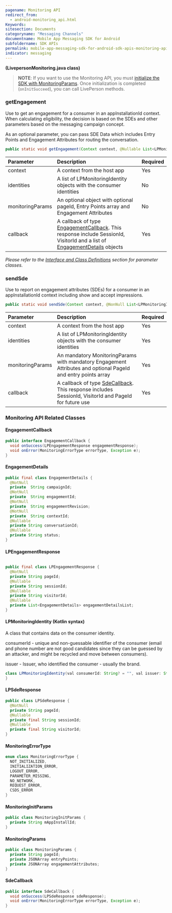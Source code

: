 ```yaml
---
pagename: Monitoring API
redirect_from:
  - android-monitoring_api.html
Keywords:
sitesection: Documents
categoryname: "Messaging Channels"
documentname: Mobile App Messaging SDK for Android
subfoldername: SDK APIs
permalink: mobile-app-messaging-sdk-for-android-sdk-apis-monitoring-api.html
indicator: messaging
---
```

**(LivepersonMonitoring.java class)**


> **NOTE**: If you want to use the Monitoring API, you must [initialize the SDK with MonitoringParams](mobile-app-messaging-sdk-for-android-configure-the-android-sdk.html#initialize-the-sdk-with-monitoring-params). Once initialization is completed (`onInitSucceed`), you can call LivePerson methods.



### getEngagement

Use to get an engagement for a consumer in an appInstallationId context. When calculating eligibility, the decision is based on the SDEs and other parameters based on the messaging campaign concept.

As an optional parameter, you can pass SDE Data which includes Entry Points and Engagement Attributes for routing the conversation.

```java
public static void getEngagement(Context context, @Nullable List<LPMonitoringIdentity> identities, MonitoringParams monitoringParams, EngagementCallback callback)
```

| Parameter | Description | Required |
| :--- | :--- | :--- |
| context | A context from the host app | Yes |
| identities | A list of LPMonitoringIdentity objects with the consumer identities | No |
| monitoringParams | An optional object with optional pageId, Entry Points array and Engagement Attributes | No |
| callback | A callback of type [EngagementCallback](android-interface-definitions.html#engagementcallback). This response include SessionId, VisitorId and a list of [EngagementDetails](android-interface-definitions.html#engagementdetails) objects | Yes |


*Please refer to the [Interface and Class Definitions](android-interface-definitions.html) section for parameter classes.*


### sendSde

Use to report on engagement attributes (SDEs) for a consumer in an appInstallationId context including show and accept impressions.

```java
public static void sendSde(Context context, @NonNull List<LPMonitoringIdentity> identities, @NonNull MonitoringParams monitoringParams, SdeCallback callback)
```

| Parameter | Description | Required |
| :--- | :--- | :--- |
| context | A context from the host app | Yes |
| identities | A list of LPMonitoringIdentity objects with the consumer identities | Yes |
| monitoringParams | An mandatory MonitoringParams with mandatory Engagement Attributes and optional PageId and entry points array  | Yes |
| callback | A callback of type [SdeCallback](android-interface-definitions.html#sdecallback). This response includes SessionId, VisitorId and PageId for future use | Yes |


### Monitoring API Related Classes

#### EngagementCallback

```java
public interface EngagementCallback {
  void onSuccess(LPEngagementResponse engagementResponse);
  void onError(MonitoringErrorType errorType, Exception e);
}
```

#### EngagementDetails

```java
public final class EngagementDetails {
  @NotNull
  private  String campaignId;
  @NotNull
  private  String engagementId;
  @NotNull
  private  String engagementRevision;
  @NotNull
  private  String contextId;
  @Nullable
  private String conversationId;
  @Nullable
  private String status;
}
```


#### LPEngagementResponse

```java

public final class LPEngagementResponse {
  @NotNull
  private String pageId;
  @Nullable
  private String sessionId;
  @Nullable
  private String visitorId;
  @Nullable
  private List<EngagementDetails> engagementDetailsList;
}
```

#### LPMonitoringIdentity (Kotlin syntax)

A class that contains data on the consumer identity.

consumerId - unique and non-guessable identifier of the consumer (email and phone number are not good candidates since they can be guessed by an attacker, and might be recycled and move between consumers).

issuer - Issuer, who identified the consumer - usually the brand.

```java
class LPMonitoringIdentity(val consumerId: String? = "", val issuer: String? = ""){
}
```

#### LPSdeResponse

```java
public class LPSdeResponse {
  @NotNull
  private String pageId;
  @Nullable
  private final String sessionId;
  @Nullable
  private final String visitorId;
}
```

#### MonitoringErrorType

```java
enum class MonitoringErrorType {
  NOT_INITIALIZED,
  INITIALIZATION_ERROR,
  LOGOUT_ERROR,
  PARAMETER_MISSING,
  NO_NETWORK,
  REQUEST_ERROR,
  CSDS_ERROR
}
```


#### MonitoringInitParams

```java
public class MonitoringInitParams {
  private String mAppInstallId;
}
```

#### MonitoringParams

```java
public class MonitoringParams {
  private String pageId;
  private JSONArray entryPoints;
  private JSONArray engagementAttributes;
}
```



#### SdeCallback

```java
public interface SdeCallback {
  void onSuccess(LPSdeResponse sdeResponse);
  void onError(MonitoringErrorType errorType, Exception e);
}
```